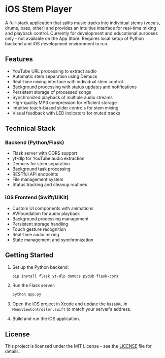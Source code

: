 # iOS Stem Player

A full-stack application that splits music tracks into individual stems (vocals, drums, bass, other) and provides an intuitive interface for real-time mixing and playback control. Currently for development and educational purposes only - not available on the App Store. Requires local setup of Python backend and iOS development environment to run.
## Features

- YouTube URL processing to extract audio
- Automatic stem separation using Demucs
- Real-time mixing interface with individual stem control
- Background processing with status updates and notifications
- Persistent storage of processed songs
- Synchronized playback of multiple audio streams
- High-quality MP3 compression for efficient storage
- Intuitive touch-based slider controls for stem mixing
- Visual feedback with LED indicators for muted tracks

## Technical Stack

### Backend (Python/Flask)
- Flask server with CORS support
- yt-dlp for YouTube audio extraction
- Demucs for stem separation
- Background task processing
- RESTful API endpoints
- File management system
- Status tracking and cleanup routines

### iOS Frontend (Swift/UIKit)
- Custom UI components with animations
- AVFoundation for audio playback
- Background processing management
- Persistent storage handling
- Touch gesture recognition
- Real-time audio mixing
- State management and synchronization

## Getting Started

1. Set up the Python backend:
   ```bash
   pip install flask yt-dlp demucs pydub flask-cors
   ```

2. Run the Flask server:
   ```bash
   python app.py
   ```

3. Open the iOS project in Xcode and update the `baseURL` in `MenuViewController.swift` to match your server's address.

4. Build and run the iOS application.

## License

This project is licensed under the MIT License - see the [LICENSE](LICENSE) file for details.

